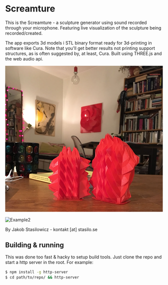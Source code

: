 # Screamture

This is the Screamture - a sculpture generator using sound recorded through your microphone. Featuring live visualization of the sculpture being recorded/created.

The app exports 3d models i STL binary format ready for 3d-printing in software like Cura. Note that you'll get better results not printing support structures, as is often suggested by, at least, Cura. Built using THREE.js and the web audio api.

![Example1](/assets/example.jpg?raw=true "Example")

![Example2](/assets/example.gif?raw=true "Example")

By Jakob Stasilowicz - kontakt [at] stasilo.se

## Building & running

This was done too fast & hacky to setup build tools. Just clone the repo and start a http server in the root. For example:

```sh
$ npm install -g http-server
$ cd path/to/repo/ && http-server
```
